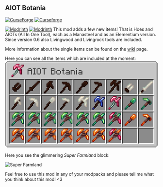 ## AIOT Botania
[![CurseForge](http://cf.way2muchnoise.eu/full_294815_downloads.svg)](https://www.curseforge.com/minecraft/mc-mods/aiot-botania)
[![Curseforge](http://cf.way2muchnoise.eu/versions/For%20MC_294815_all.svg)](https://www.curseforge.com/minecraft/mc-mods/aiot-botania)

[![Modrinth](https://modrinth-utils.vercel.app/api/badge/versions?id=TFFWPTSD&logo=true)](https://modrinth.com/mod/aiot-botania)
[![Modrinth](https://modrinth-utils.vercel.app/api/badge/downloads?id=TFFWPTSD&logo=true)](https://modrinth.com/mod/aiot-botania)
This mod adds a few new items! That is Hoes and AIOTs (All In One Tool), each as a Manasteel and as an Elementium
version. Since version 0.6 also Livingwood and Livingrock tools are included.

More information about the single items can be found on the [wiki](https://github.com/MelanX/aiotbotania/wiki/) page.

Here you can see all the items which are included at the moment:
![Item Overview](/images/item_overview.png)

Here you see the glimmering *Super Farmland* block:

![Super Farmland](/images/super_farmland.GIF)

Feel free to use this mod in any of your modpacks and please tell me what you think about this mod! <3
